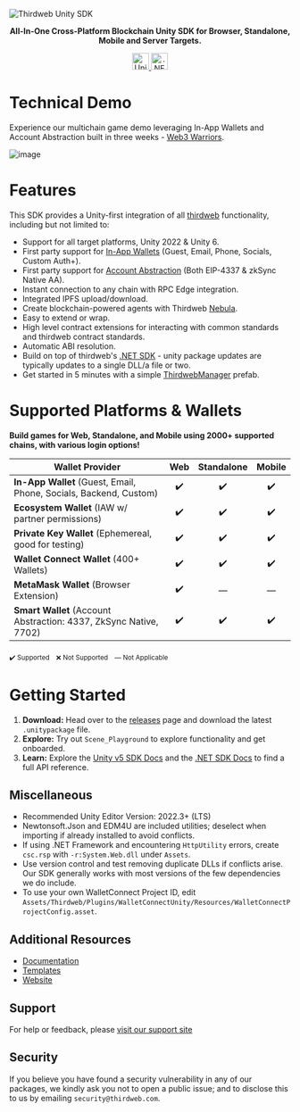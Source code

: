![Thirdweb Unity SDK](https://github.com/thirdweb-dev/unity-sdk/assets/43042585/0eb16b66-317b-462b-9eb1-9425c0929c96)

<p align="center">
  <strong>All-In-One Cross-Platform Blockchain Unity SDK for Browser, Standalone, Mobile and Server Targets.</strong>
</p>

<p align="center">
  <a href="https://portal.thirdweb.com/unity/v5">
    <img alt="Unity Documentation" src="https://img.shields.io/badge/Unity-Documentation-blue?logo=unity&style=for-the-badge" height="30">
  </a>
  <a href="https://portal.thirdweb.com/dotnet">
    <img alt=".NET Documentation" src="https://img.shields.io/badge/.NET-Documentation-purple?logo=dotnet&style=for-the-badge" height="30">
  </a>
</p>

# Technical Demo

Experience our multichain game demo leveraging In-App Wallets and Account Abstraction built in three weeks - [Web3 Warriors](https://web3warriors.thirdweb.com/).

![image](https://github.com/thirdweb-dev/unity-sdk/assets/43042585/171198b2-83e7-4c8a-951b-79126dd47abb)

# Features

This SDK provides a Unity-first integration of all [thirdweb](https://thirdweb.com) functionality, including but not limited to:

- Support for all target platforms, Unity 2022 & Unity 6.
- First party support for [In-App Wallets](https://portal.thirdweb.com/connect/wallet/overview) (Guest, Email, Phone, Socials, Custom Auth+).
- First party support for [Account Abstraction](https://portal.thirdweb.com/connect/account-abstraction/overview) (Both EIP-4337 & zkSync Native AA).
- Instant connection to any chain with RPC Edge integration.
- Integrated IPFS upload/download.
- Create blockchain-powered agents with Thirdweb [Nebula](https://thirdweb.com/nebula).
- Easy to extend or wrap.
- High level contract extensions for interacting with common standards and thirdweb contract standards.
- Automatic ABI resolution.
- Build on top of thirdweb's [.NET SDK](https://portal.thirdweb.com/dotnet) - unity package updates are typically updates to a single DLL/a file or two.
- Get started in 5 minutes with a simple [ThirdwebManager](https://portal.thirdweb.com/unity/v5/thirdwebmanager) prefab.

# Supported Platforms & Wallets

**Build games for Web, Standalone, and Mobile using 2000+ supported chains, with various login options!**

| Wallet Provider                                              | Web | Standalone | Mobile |
| ------------------------------------------------------------ | :---: | :-----: | :----: |
| **In-App Wallet** (Guest, Email, Phone, Socials, Backend, Custom)     |  ✔️   |   ✔️    |   ✔️   |
| **Ecosystem Wallet** (IAW w/ partner permissions)            |  ✔️   |   ✔️    |   ✔️   |
| **Private Key Wallet** (Ephemereal, good for testing)        |  ✔️   |   ✔️    |   ✔️   |
| **Wallet Connect Wallet** (400+ Wallets)                     |  ✔️   |   ✔️    |   ✔️   |
| **MetaMask Wallet** (Browser Extension)                      |  ✔️   |    —    |   —    |
| **Smart Wallet** (Account Abstraction: 4337, ZkSync Native, 7702) |  ✔️   |   ✔️    |   ✔️   |

<sub>✔️ Supported</sub> &nbsp; <sub>❌ Not Supported</sub> &nbsp; <sub>— Not Applicable</sub>

# Getting Started

1. **Download:** Head over to the [releases](https://github.com/thirdweb-dev/unity-sdk/releases) page and download the latest `.unitypackage` file.
2. **Explore:** Try out `Scene_Playground` to explore functionality and get onboarded.
3. **Learn:** Explore the [Unity v5 SDK Docs](https://portal.thirdweb.com/unity/v5) and the [.NET SDK Docs](https://portal.thirdweb.com/dotnet) to find a full API reference.

## Miscellaneous

- Recommended Unity Editor Version: 2022.3+ (LTS)
- Newtonsoft.Json and EDM4U are included utilities; deselect when importing if already installed to avoid conflicts.
- If using .NET Framework and encountering `HttpUtility` errors, create `csc.rsp` with `-r:System.Web.dll` under `Assets`.
- Use version control and test removing duplicate DLLs if conflicts arise. Our SDK generally works with most versions of the few dependencies we do include.
- To use your own WalletConnect Project ID, edit `Assets/Thirdweb/Plugins/WalletConnectUnity/Resources/WalletConnectProjectConfig.asset`.

## Additional Resources

- [Documentation](https://portal.thirdweb.com/unity/v5)
- [Templates](https://thirdweb.com/templates)
- [Website](https://thirdweb.com)

## Support

For help or feedback, please [visit our support site](https://thirdweb.com/support)

## Security

If you believe you have found a security vulnerability in any of our packages, we kindly ask you not to open a public issue; and to disclose this to us by emailing `security@thirdweb.com`.
